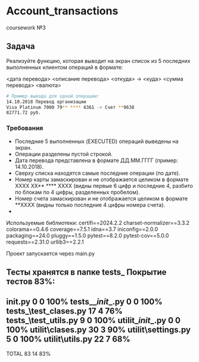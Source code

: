 # Account_transactions
coursework №3
## Задача

Реализуйте функцию, которая выводит на экран список из 5 последних выполненных клиентом операций в формате:

<дата перевода> <описание перевода>
<откуда> -> <куда>
<сумма перевода> <валюта>

```bash
# Пример вывода для одной операции:
14.10.2018 Перевод организации
Visa Platinum 7000 79** **** 6361 -> Счет **9638
82771.72 руб.
```

### Требования

- Последние 5 выполненных (EXECUTED) операций выведены на экран.
- Операции разделены пустой строкой.
- Дата перевода представлена в формате ДД.ММ.ГГГГ (пример: 14.10.2018).
- Сверху списка находятся самые последние операции (по дате).
- Номер карты замаскирован и не отображается целиком в формате  XXXX XX** **** XXXX (видны первые 6 цифр и последние 4, разбито по блокам по 4 цифры, разделенных пробелом).
- Номер счета замаскирован и не отображается целиком в формате  **XXXX 
(видны только последние 4 цифры номера счета).
- 
Используемые библиотеки:
﻿certifi==2024.2.2
charset-normalizer==3.3.2
colorama==0.4.6
coverage==7.5.1
idna==3.7
iniconfig==2.0.0
packaging==24.0
pluggy==1.5.0
pytest==8.2.0
pytest-cov==5.0.0
requests==2.31.0
urllib3==2.2.1

Проект запускается через main.py

Тесты хранятся в папке tests_
Покрытие тестов 83%:
-------------------------------------------
__init__.py                 0      0   100%
tests_\__init__.py          0      0   100%
tests_\test_clases.py      17      4    76%
tests_\test_utils.py        9      0   100%
utilit\__init__.py          0      0   100%
utilit\clases.py           30      3    90%
utilit\settings.py          5      0   100%
utilit\utils.py            22      7    68%
-------------------------------------------
TOTAL                      83     14    83%

